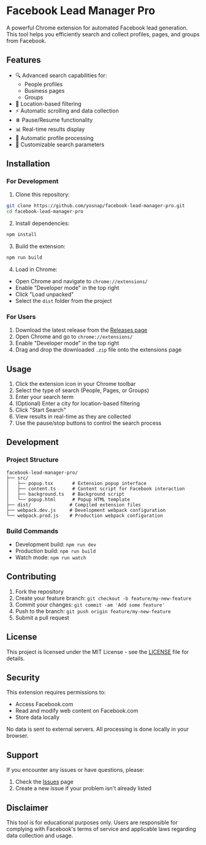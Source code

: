 # Facebook Lead Manager Pro

A powerful Chrome extension for automated Facebook lead generation. This tool helps you efficiently search and collect profiles, pages, and groups from Facebook.

## Features

- 🔍 Advanced search capabilities for:
  - People profiles
  - Business pages
  - Groups
- 📍 Location-based filtering
- ⚡ Automatic scrolling and data collection
- ⏸️ Pause/Resume functionality
- 📊 Real-time results display
- 🔄 Automatic profile processing
- 🎯 Customizable search parameters

## Installation

### For Development

1. Clone this repository:
```bash
git clone https://github.com/yosnap/facebook-lead-manager-pro.git
cd facebook-lead-manager-pro
```

2. Install dependencies:
```bash
npm install
```

3. Build the extension:
```bash
npm run build
```

4. Load in Chrome:
- Open Chrome and navigate to `chrome://extensions/`
- Enable "Developer mode" in the top right
- Click "Load unpacked"
- Select the `dist` folder from the project

### For Users

1. Download the latest release from the [Releases page](https://github.com/yosnap/facebook-lead-manager-pro/releases)
2. Open Chrome and go to `chrome://extensions/`
3. Enable "Developer mode" in the top right
4. Drag and drop the downloaded `.zip` file onto the extensions page

## Usage

1. Click the extension icon in your Chrome toolbar
2. Select the type of search (People, Pages, or Groups)
3. Enter your search term
4. (Optional) Enter a city for location-based filtering
5. Click "Start Search"
6. View results in real-time as they are collected
7. Use the pause/stop buttons to control the search process

## Development

### Project Structure

```
facebook-lead-manager-pro/
├── src/
│   ├── popup.tsx       # Extension popup interface
│   ├── content.ts      # Content script for Facebook interaction
│   ├── background.ts   # Background script
│   └── popup.html      # Popup HTML template
├── dist/              # Compiled extension files
├── webpack.dev.js     # Development webpack configuration
└── webpack.prod.js    # Production webpack configuration
```

### Build Commands

- Development build: `npm run dev`
- Production build: `npm run build`
- Watch mode: `npm run watch`

## Contributing

1. Fork the repository
2. Create your feature branch: `git checkout -b feature/my-new-feature`
3. Commit your changes: `git commit -am 'Add some feature'`
4. Push to the branch: `git push origin feature/my-new-feature`
5. Submit a pull request

## License

This project is licensed under the MIT License - see the [LICENSE](LICENSE) file for details.

## Security

This extension requires permissions to:
- Access Facebook.com
- Read and modify web content on Facebook.com
- Store data locally

No data is sent to external servers. All processing is done locally in your browser.

## Support

If you encounter any issues or have questions, please:
1. Check the [Issues](https://github.com/yosnap/facebook-lead-manager-pro/issues) page
2. Create a new issue if your problem isn't already listed

## Disclaimer

This tool is for educational purposes only. Users are responsible for complying with Facebook's terms of service and applicable laws regarding data collection and usage.